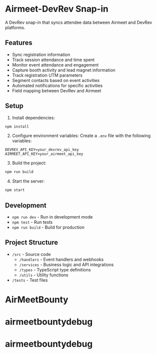 # Airmeet-DevRev Snap-in

A DevRev snap-in that syncs attendee data between Airmeet and DevRev platforms.

## Features

- Sync registration information
- Track session attendance and time spent
- Monitor event attendance and engagement
- Capture booth activity and lead magnet information
- Track registration UTM parameters
- Segment contacts based on event activities
- Automated notifications for specific activities
- Field mapping between DevRev and Airmeet

## Setup

1. Install dependencies:
```bash
npm install
```

2. Configure environment variables:
Create a `.env` file with the following variables:
```
DEVREV_API_KEY=your_devrev_api_key
AIRMEET_API_KEY=your_airmeet_api_key
```

3. Build the project:
```bash
npm run build
```

4. Start the server:
```bash
npm start
```

## Development

- `npm run dev` - Run in development mode
- `npm test` - Run tests
- `npm run build` - Build for production

## Project Structure

- `/src` - Source code
  - `/handlers` - Event handlers and webhooks
  - `/services` - Business logic and API integrations
  - `/types` - TypeScript type definitions
  - `/utils` - Utility functions
- `/tests` - Test files
# AirMeetBounty
# airmeetbountydebug
# airmeetbountydebug
